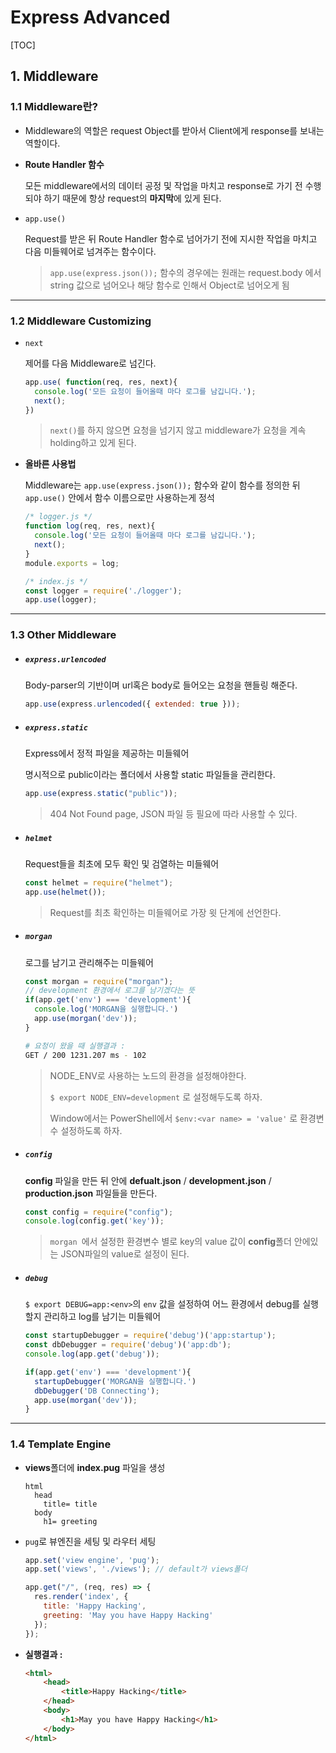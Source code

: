 # Express Advanced

[TOC]

## 1. Middleware

### 1.1 Middleware란?

- Middleware의 역할은 request Object를 받아서 Client에게 response를 보내는 역할이다.

- **Route Handler 함수**

  모든 middleware에서의 데이터 공정 및 작업을 마치고 response로 가기 전 수행되야 하기 때문에 항상 request의 **마지막**에 있게 된다.

- `app.use()`

   Request를 받은 뒤 Route Handler 함수로 넘어가기 전에 지시한 작업을 마치고 다음 미들웨어로 넘겨주는 함수이다.

  > `app.use(express.json());` 함수의 경우에는 원래는 request.body 에서 string 값으로 넘어오나 해당 함수로 인해서 Object로 넘어오게 됨

  

---

### 1.2 Middleware Customizing

- `next`

  제어를 다음 Middleware로 넘긴다.

  ```js
  app.use( function(req, res, next){
    console.log('모든 요청이 들어올때 마다 로그를 남깁니다.');
    next();
  })
  ```

  > `next()`를 하지 않으면 요청을 넘기지 않고 middleware가 요청을 계속 holding하고 있게 된다.

- **올바른 사용법**

  Middleware는 `app.use(express.json());` 함수와 같이 함수를 정의한 뒤 `app.use()` 안에서 함수 이름으로만 사용하는게 정석

  ```js
  /* logger.js */
  function log(req, res, next){
    console.log('모든 요청이 들어올때 마다 로그를 남깁니다.');
    next();
  }
  module.exports = log;
  ```

  ```js
  /* index.js */
  const logger = require('./logger');
  app.use(logger);
  ```

---

### 1.3 Other Middleware

- ##### `express.urlencoded`

  Body-parser의 기반이며 url혹은 body로 들어오는 요청을 핸들링 해준다.

  ```js
  app.use(express.urlencoded({ extended: true }));
  ```

- ##### `express.static`

  Express에서 정적 파일을 제공하는 미들웨어

  명시적으로 public이라는 폴더에서 사용할 static 파일들을 관리한다.

  ```js
  app.use(express.static("public"));
  ```

  > 404 Not Found page, JSON 파일 등 필요에 따라 사용할 수 있다.

- ##### `helmet`

  Request들을 최초에 모두 확인 및 검열하는 미들웨어

  ```js
  const helmet = require("helmet");
  app.use(helmet());
  ```

  > Request를 최초 확인하는 미들웨어로 가장 윗 단계에 선언한다.

- ##### `morgan`

  로그를 남기고 관리해주는 미들웨어

  ```js
  const morgan = require("morgan");
  // development 환경에서 로그를 남기겠다는 뜻 
  if(app.get('env') === 'development'){
    console.log('MORGAN을 실행합니다.')
    app.use(morgan('dev'));
  }
  ```

  ```bash
  # 요청이 왔을 때 실행결과 :
  GET / 200 1231.207 ms - 102
  ```

  > NODE_ENV로 사용하는 노드의 환경을 설정해야한다.
  >
  > `$ export NODE_ENV=development` 로 설정해두도록 하자.
  >
  > Window에서는 PowerShell에서 `$env:<var name> = 'value'` 로 환경변수 설정하도록 하자.

- ##### `config`

  **config** 파일을 만든 뒤 안에 **defualt.json** / **development.json** / **production.json** 파일들을 만든다.

  ```js
  const config = require("config");
  console.log(config.get('key'));
  ```

  > `morgan `에서 설정한 환경변수 별로 key의 value 값이 **config**폴더 안에있는 JSON파일의 value로 설정이 된다.

- ##### `debug`

  `$ export DEBUG=app:<env>`의 `env` 값을 설정하여 어느 환경에서 debug를 실행할지 관리하고 log를 남기는 미들웨어

  ```js
  const startupDebugger = require('debug')('app:startup');
  const dbDebugger = require('debug')('app:db');
  console.log(app.get('debug'));
  
  if(app.get('env') === 'development'){
    startupDebugger('MORGAN을 실행합니다.') 
    dbDebugger('DB Connecting');
    app.use(morgan('dev'));
  }
  ```

---
### 1.4 Template Engine

- **views**폴더에 **index.pug** 파일을 생성

  ```pug
  html
    head
      title= title
    body
      h1= greeting
  ```

- `pug`로 뷰엔진을 세팅 및 라우터 세팅

  ```js
  app.set('view engine', 'pug');
  app.set('views', './views'); // default가 views폴더
  
  app.get("/", (req, res) => {
    res.render('index', {
      title: 'Happy Hacking',
      greeting: 'May you have Happy Hacking'
    });
  });
  ```

- **실행결과 :**

  ```html
  <html>
      <head>
          <title>Happy Hacking</title>
      </head>
      <body>
          <h1>May you have Happy Hacking</h1>
      </body>
  </html>
  ```

























